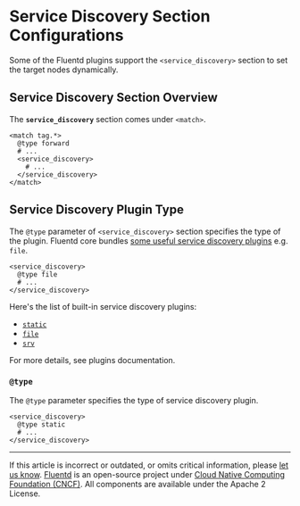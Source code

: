 # Service Discovery Section Configurations

Some of the Fluentd plugins support the `<service_discovery>` section to set the
target nodes dynamically.

## Service Discovery Section Overview

The **`service_discovery`** section comes under `<match>`.

```
<match tag.*>
  @type forward
  # ...
  <service_discovery>
    # ...
  </service_discovery>
</match>
```

## Service Discovery Plugin Type

The `@type` parameter of `<service_discovery>` section specifies the type of the
plugin. Fluentd core bundles [some useful service discovery
plugins](/plugins/service_discovery/README.md) e.g. `file`.

```
<service_discovery>
  @type file
  # ...
</service_discovery>
```

Here's the list of built-in service discovery plugins:

- [`static`](/plugins/service_discovery/static.md)
- [`file`](/plugins/service_discovery/file.md)
- [`srv`](/plugins/service_discovery/srv.md)

For more details, see plugins documentation.

### `@type`

The `@type` parameter specifies the type of service discovery plugin.

```
<service_discovery>
  @type static
  # ...
</service_discovery>
```


------------------------------------------------------------------------

If this article is incorrect or outdated, or omits critical information, please
[let us know](https://github.com/fluent/fluentd-docs-gitbook/issues?state=open).
[Fluentd](http://www.fluentd.org/) is an open-source project under
[Cloud Native Computing Foundation (CNCF)](https://cncf.io/). All components are
available under the Apache 2 License.
